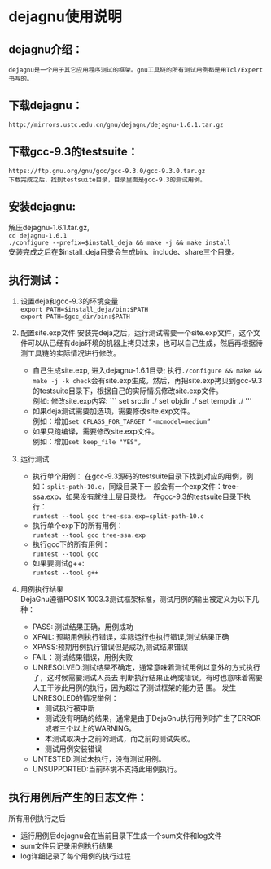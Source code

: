 # dejagnu使用说明
## dejagnu介绍：
    dejagnu是一个用于其它应用程序测试的框架。gnu工具链的所有测试用例都是用Tcl/Expert书写的。
## 下载dejagnu：
    http://mirrors.ustc.edu.cn/gnu/dejagnu/dejagnu-1.6.1.tar.gz
## 下载gcc-9.3的testsuite：
    https://ftp.gnu.org/gnu/gcc/gcc-9.3.0/gcc-9.3.0.tar.gz
    下载完成之后，找到testsuite目录，目录里面是gcc-9.3的测试用例。
## 安装dejagnu:
  解压dejagnu-1.6.1.tar.gz,   
  `cd dejagnu-1.6.1`  
  `./configure --prefix=$install_deja && make -j && make install`  
    安装完成之后在$install_deja目录会生成bin、include、share三个目录。
## 执行测试：
1. 设置deja和gcc-9.3的环境变量  
      `export PATH=$install_deja/bin:$PATH`  
      `export PATH=$gcc_dir/bin:$PATH`  

2. 配置site.exp文件
    安装完deja之后，运行测试需要一个site.exp文件，这个文件可以从已经有deja环境的机器上拷贝过来，也可以自己生成，然后再根据待测工具链的实际情况进行修改。
    - 自己生成site.exp, 进入dejagnu-1.6.1目录;
    执行`./configure && make && make -j -k check`会有site.exp生成。然后，再把site.exp拷贝到gcc-9.3的testsuite目录下，根据自己的实际情况修改site.exp文件。  
    例如: 修改site.exp内容:
          ```
          set srcdir  ./
          set objdir  ./
          set tempdir ./
          '''
    - 如果deja测试需要加选项，需要修改site.exp文件。  
      例如：增加`set CFLAGS_FOR_TARGET “-mcmodel=medium”`
    - 如果只跑编译，需要修改site.exp文件。  
      例如：增加`set keep_file "YES"`。
3. 运行测试
    - 执行单个用例：
    在gcc-9.3源码的testsuite目录下找到对应的用例，例如：`split-path-10.c`，同级目录下一
    般会有一个exp文件：tree-ssa.exp，如果没有就往上层目录找。
    在gcc-9.3的testsuite目录下执行：  
    `runtest --tool gcc tree-ssa.exp=split-path-10.c`
    - 执行单个exp下的所有用例：   
    `runtest --tool gcc tree-ssa.exp`
    -  执行gcc下的所有用例：   
    `runtest --tool gcc`
    -  如果要测试g++:  
    `runtest --tool g++`
4. 用例执行结果  
    DejaGnu遵循POSIX 1003.3测试框架标准，测试用例的输出被定义为以下几种：
    - PASS: 测试结果正确，用例成功
    - XFAIL: 预期用例执行错误，实际运行也执行错误,测试结果正确
    - XPASS:预期用例执行错误但是成功,测试结果错误
    - FAIL：测试结果错误，用例失败
    - UNRESOLVED:测试结果不确定，通常意味着测试用例以意外的方式执行了，这时候需要测试人员去
      判断执行结果正确或错误。有时也意味着需要人工干涉此用例的执行，因为超过了测试框架的能力范
      围。
      发生UNRESOLED的情况举例：
      - 测试执行被中断
      - 测试没有明确的结果，通常是由于DejaGnu执行用例时产生了ERROR或者三个以上的WARNING。
      - 本测试取决于之前的测试，而之前的测试失败。
      - 测试用例安装错误
    - UNTESTED:测试未执行，没有测试用例。
    - UNSUPPORTED:当前环境不支持此用例执行。

## 执行用例后产生的日志文件：
  所有用例执行之后
  - 运行用例后dejagnu会在当前目录下生成一个sum文件和log文件
  - sum文件只记录用例执行结果
  - log详细记录了每个用例的执行过程
